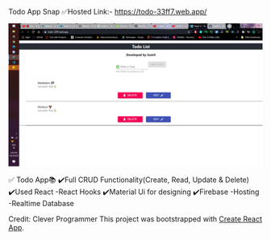 Todo App Snap 
✅Hosted Link:- https://todo-33ff7.web.app/


![alt text](./todo_img.png)



✅ Todo App📚
    ✔️Full CRUD Functionality(Create, Read, Update & Delete)
    ✔️Used React 
        -React Hooks
    ✔️Material Ui for designing
    ✔️Firebase
        -Hosting
        -Realtime Database
    

Credit: Clever Programmer
This project was bootstrapped with [Create React App](https://github.com/facebook/create-react-app).

